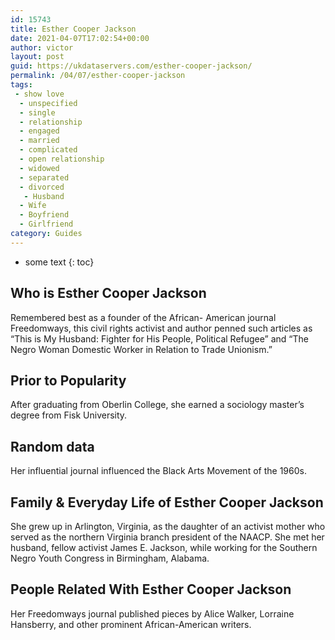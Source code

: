 ```yaml
---
id: 15743
title: Esther Cooper Jackson
date: 2021-04-07T17:02:54+00:00
author: victor
layout: post
guid: https://ukdataservers.com/esther-cooper-jackson/
permalink: /04/07/esther-cooper-jackson
tags:
 - show love
  - unspecified
  - single
  - relationship
  - engaged
  - married
  - complicated
  - open relationship
  - widowed
  - separated
  - divorced
   - Husband
  - Wife
  - Boyfriend
  - Girlfriend
category: Guides
---
```


* some text
{: toc}


## Who is Esther Cooper Jackson



Remembered best as a founder of the African- American journal Freedomways, this civil rights activist and author penned such articles as &#8220;This is My Husband: Fighter for His People, Political Refugee&#8221; and &#8220;The Negro Woman Domestic Worker in Relation to Trade Unionism.&#8221;

                
                
                
## Prior to Popularity



After graduating from Oberlin College, she earned a sociology master&#8217;s degree from Fisk University.

                
                
                
## Random data



Her influential journal influenced the Black Arts Movement of the 1960s.

                
                
                
## Family & Everyday Life of Esther Cooper Jackson



She grew up in Arlington, Virginia, as the daughter of an activist mother who served as the northern Virginia branch president of the NAACP. She met her husband, fellow activist James E. Jackson, while working for the Southern Negro Youth Congress in Birmingham, Alabama.

                
                
                
## People Related With Esther Cooper Jackson



Her Freedomways journal published pieces by Alice Walker, Lorraine Hansberry, and other prominent African-American writers.

                
              
            
          
          
          
